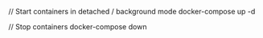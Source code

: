 // Start containers in detached / background mode
docker-compose up -d

// Stop containers
docker-compose down
